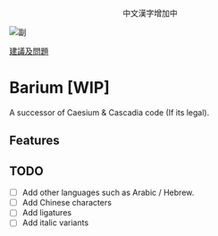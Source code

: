 <p align="center"> 
  中文漢字增加中 
  <br/> 
</p>
<p align="center"> 
  
  ![副](https://img.shields.io/badge/Coverage-No_Data-grey)
  
  [建議及問題](https://github.com/twolucasplaystdios/Barium/issues)
  
  
</p>


# Barium [WIP]
A successor of Caesium & Cascadia code (If its legal).

## Features


## TODO
- [ ] Add other languages such as Arabic / Hebrew.
- [ ] Add Chinese characters
- [ ] Add ligatures
- [ ] Add italic variants
